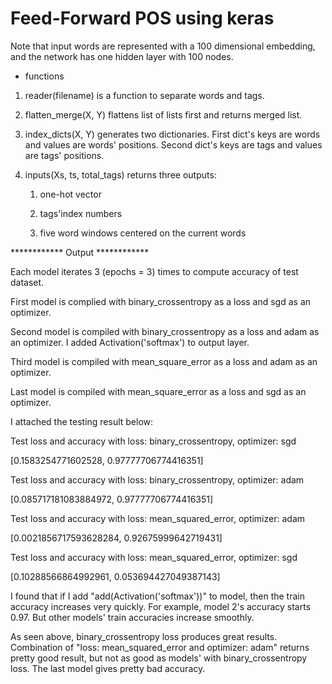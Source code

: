 # Feed-Forward POS using keras

Note that input words are represented with a 100 dimensional embedding, and the network has one hidden layer with 100 nodes.



* functions


1. reader(filename) is a function to separate words and tags.

2. flatten_merge(X, Y) flattens list of lists first and returns merged list.
 
3. index_dicts(X, Y) generates two dictionaries. First dict's keys are words and values are words' positions. Second dict's keys are tags and values are tags' positions.

4. inputs(Xs, ts, total_tags) returns three outputs:    

   1) one-hot vector
   
   2) tags'index numbers
   
   3) five word windows centered on the current words






************ Output ************


Each model iterates 3 (epochs = 3) times to compute accuracy of test dataset.



First model is complied with binary_crossentropy as a loss and sgd as an optimizer. 



Second model is compiled with binary_crossentropy as a loss and adam as an optimizer. I added Activation('softmax') to output layer.



Third model is compiled with mean_square_error as a loss and adam as an optimizer.



Last model is compiled with mean_square_error as a loss and sgd as an optimizer.

I attached the testing result below:



Test loss and accuracy with loss: binary_crossentropy, optimizer: sgd

[0.1583254771602528, 0.97777706774416351]



Test loss and accuracy with loss: binary_crossentropy, optimizer: adam

[0.085717181083884972, 0.97777706774416351]



Test loss and accuracy with loss: mean_squared_error, optimizer: adam

[0.0021856717593628284, 0.92675999642719431]



Test loss and accuracy with loss: mean_squared_error, optimizer: sgd

[0.10288566864992961, 0.053694427049387143]




I found that if I add "add(Activation('softmax'))" to model, then the train accuracy increases very quickly. For example, model 2's accuracy starts 0.97. But other models' train accuracies increase smoothly.



As seen above, binary_crossentropy loss produces great results. Combination of "loss: mean_squared_error and optimizer: adam" returns pretty good result, but not as good as models' with binary_crossentropy loss. The last model gives pretty bad accuracy. 



